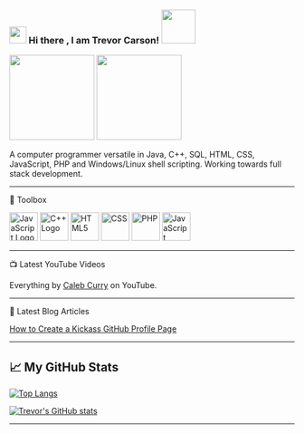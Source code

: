 ### <img src="https://raw.githubusercontent.com/MartinHeinz/MartinHeinz/master/wave.gif" width="30px"> Hi there , I am Trevor Carson! <img src="https://i.pinimg.com/originals/96/a6/a2/96a6a24f5bce47269420b36915a1d800.gif" width="60px">

[<img src="https://img.shields.io/badge/LinkedIn-LinkedIn%20Profile-blue" width="150px">](https://linkedin.com/in/trevor-carson-81a3b0205)
[<img src="https://https://img.shields.io/badge/-Trevor%20Carsons%20--%20Webpage-green" width="150px">](https://trevor-carson.github.io/)

A computer programmer versatile in Java, C++, SQL, HTML, CSS, JavaScript, PHP and Windows/Linux shell scripting. Working towards full stack development.



--------

🧰 Toolbox

<img src="https://cdn.worldvectorlogo.com/logos/java-4.svg" alt="JavaScript Logo" width="50" height="50"/> <img src="https://cdn.worldvectorlogo.com/logos/c.svg" alt="C++ Logo" width="50" height="50"/> <img src="https://cdn.worldvectorlogo.com/logos/html5-2.svg" alt="HTML5" width="50" height="50"/> <img src="https://cdn.worldvectorlogo.com/logos/css-3.svg" alt="CSS" width="50" height="50"/> <img src="https://cdn.worldvectorlogo.com/logos/php.svg" alt="PHP" width="50" height="50"/> <img src="https://cdn.worldvectorlogo.com/logos/javascript-1.svg" alt="JavaScript" width="50" height="50"/>

--------

📺 Latest YouTube Videos

Everything by [Caleb Curry](https://www.youtube.com/channel/UCZUyPT9DkJWmS_DzdOi7RIA) on YouTube.

--------

📘 Latest Blog Articles

[How to Create a Kickass GitHub Profile Page](https://dev.to/codeloungedev/how-to-create-a-kickass-github-profile-page-408a)
    
--------

## &#x1f4c8; My GitHub Stats

[![Top Langs](https://github-readme-stats.vercel.app/api/top-langs/?username=trevor-carson&theme=radical)](https://github.com/trevor-carson/github-readme-stats)

[![Trevor's GitHub stats](https://github-readme-stats.vercel.app/api?username=trevor-carson&theme=radical)](https://github.com/trevor-carson/github-readme-stats)

--------

<!--
**Trevor-Carson/Trevor-Carson** is a ✨ _special_ ✨ repository because its `README.md` (this file) appears on your GitHub profile.

Here are some ideas to get you started:

- 🔭 I’m currently working on ...
- 🌱 I’m currently learning ...
- 👯 I’m looking to collaborate on ...
- 🤔 I’m looking for help with ...
- 💬 Ask me about ...
- 📫 How to reach me: ...
- 😄 Pronouns: ...
- ⚡ Fun fact: ...
-->
